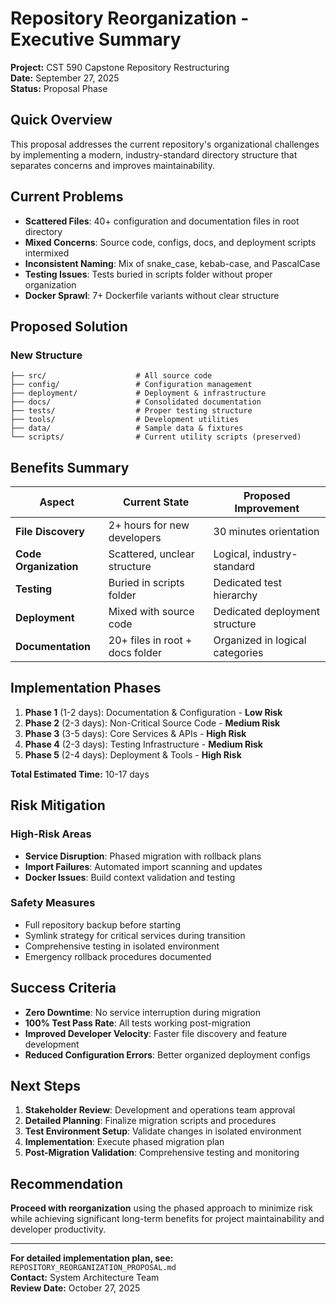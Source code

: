 # Repository Reorganization - Executive Summary

**Project:** CST 590 Capstone Repository Restructuring  
**Date:** September 27, 2025  
**Status:** Proposal Phase  

## Quick Overview

This proposal addresses the current repository's organizational challenges by implementing a modern, industry-standard directory structure that separates concerns and improves maintainability.

## Current Problems

- **Scattered Files**: 40+ configuration and documentation files in root directory
- **Mixed Concerns**: Source code, configs, docs, and deployment scripts intermixed
- **Inconsistent Naming**: Mix of snake_case, kebab-case, and PascalCase
- **Testing Issues**: Tests buried in scripts folder without proper organization
- **Docker Sprawl**: 7+ Dockerfile variants without clear structure

## Proposed Solution

### New Structure
```
├── src/                    # All source code
├── config/                 # Configuration management  
├── deployment/             # Deployment & infrastructure
├── docs/                   # Consolidated documentation
├── tests/                  # Proper testing structure
├── tools/                  # Development utilities
├── data/                   # Sample data & fixtures
└── scripts/                # Current utility scripts (preserved)
```

## Benefits Summary

| Aspect | Current State | Proposed Improvement |
|--------|---------------|---------------------|
| **File Discovery** | 2+ hours for new developers | 30 minutes orientation |
| **Code Organization** | Scattered, unclear structure | Logical, industry-standard |
| **Testing** | Buried in scripts folder | Dedicated test hierarchy |
| **Deployment** | Mixed with source code | Dedicated deployment structure |
| **Documentation** | 20+ files in root + docs folder | Organized in logical categories |

## Implementation Phases

1. **Phase 1** (1-2 days): Documentation & Configuration - **Low Risk**
2. **Phase 2** (2-3 days): Non-Critical Source Code - **Medium Risk**  
3. **Phase 3** (3-5 days): Core Services & APIs - **High Risk**
4. **Phase 4** (2-3 days): Testing Infrastructure - **Medium Risk**
5. **Phase 5** (2-4 days): Deployment & Tools - **High Risk**

**Total Estimated Time:** 10-17 days

## Risk Mitigation

### High-Risk Areas
- **Service Disruption**: Phased migration with rollback plans
- **Import Failures**: Automated import scanning and updates  
- **Docker Issues**: Build context validation and testing

### Safety Measures
- Full repository backup before starting
- Symlink strategy for critical services during transition
- Comprehensive testing in isolated environment
- Emergency rollback procedures documented

## Success Criteria

- **Zero Downtime**: No service interruption during migration
- **100% Test Pass Rate**: All tests working post-migration
- **Improved Developer Velocity**: Faster file discovery and feature development
- **Reduced Configuration Errors**: Better organized deployment configs

## Next Steps

1. **Stakeholder Review**: Development and operations team approval
2. **Detailed Planning**: Finalize migration scripts and procedures  
3. **Test Environment Setup**: Validate changes in isolated environment
4. **Implementation**: Execute phased migration plan
5. **Post-Migration Validation**: Comprehensive testing and monitoring

## Recommendation

**Proceed with reorganization** using the phased approach to minimize risk while achieving significant long-term benefits for project maintainability and developer productivity.

---

**For detailed implementation plan, see:** `REPOSITORY_REORGANIZATION_PROPOSAL.md`  
**Contact:** System Architecture Team  
**Review Date:** October 27, 2025